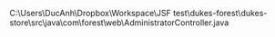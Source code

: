 C:\Users\DucAnh\Dropbox\Workspace\JSF test\dukes-forest\dukes-store\src\java\com\forest\web\AdministratorController.java
